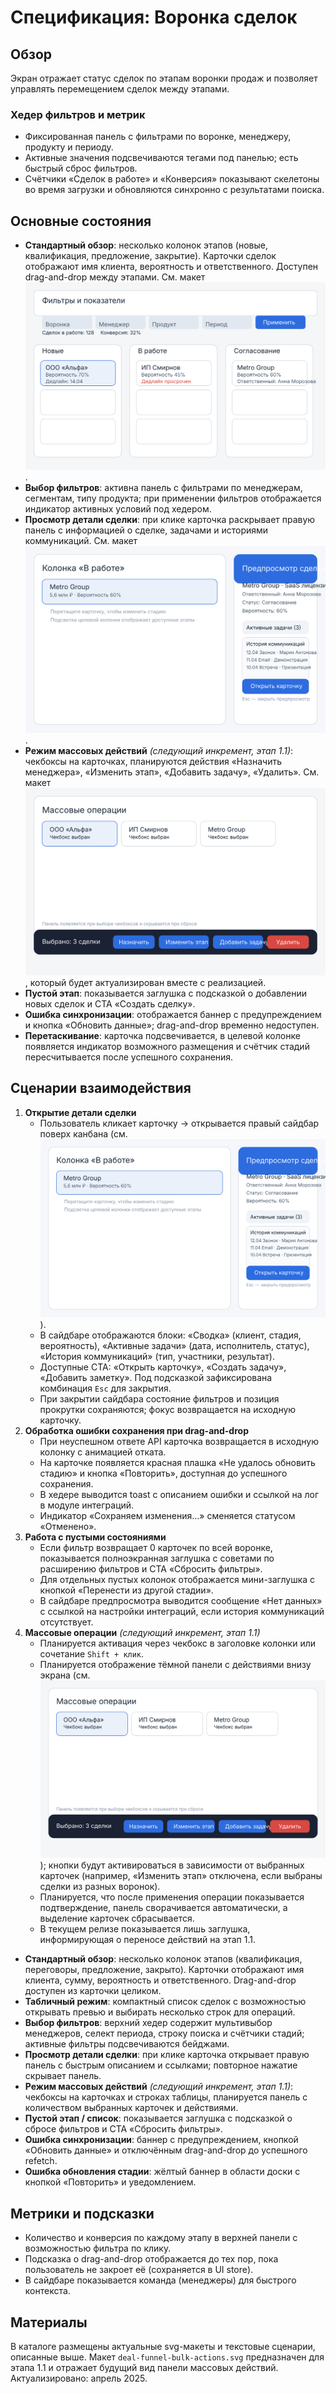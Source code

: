 # Спецификация: Воронка сделок

## Обзор
Экран отражает статус сделок по этапам воронки продаж и позволяет управлять перемещением сделок между этапами.

### Хедер фильтров и метрик
- Фиксированная панель с фильтрами по воронке, менеджеру, продукту и периоду.
- Активные значения подсвечиваются тегами под панелью; есть быстрый сброс фильтров.
- Счётчики «Сделок в работе» и «Конверсия» показывают скелетоны во время загрузки и обновляются синхронно с результатами поиска.

## Основные состояния
- **Стандартный обзор**: несколько колонок этапов (новые, квалификация, предложение, закрытие). Карточки сделок отображают имя клиента, вероятность и ответственного. Доступен drag-and-drop между этапами. См. макет ![deal-funnel-list.svg](deal-funnel-list.svg).
- **Выбор фильтров**: активна панель с фильтрами по менеджерам, сегментам, типу продукта; при применении фильтров отображается индикатор активных условий под хедером.
- **Просмотр детали сделки**: при клике карточка раскрывает правую панель с информацией о сделке, задачами и историями коммуникаций. См. макет ![deal-funnel-preview.svg](deal-funnel-preview.svg).
- **Режим массовых действий** _(следующий инкремент, этап 1.1)_: чекбоксы на карточках, планируются действия «Назначить менеджера», «Изменить этап», «Добавить задачу», «Удалить». См. макет ![deal-funnel-bulk-actions.svg](deal-funnel-bulk-actions.svg), который будет актуализирован вместе с реализацией.
- **Пустой этап**: показывается заглушка с подсказкой о добавлении новых сделок и CTA «Создать сделку».
- **Ошибка синхронизации**: отображается баннер с предупреждением и кнопка «Обновить данные»; drag-and-drop временно недоступен.
- **Перетаскивание**: карточка подсвечивается, в целевой колонке появляется индикатор возможного размещения и счётчик стадий пересчитывается после успешного сохранения.

## Сценарии взаимодействия
1. **Открытие детали сделки**
   - Пользователь кликает карточку → открывается правый сайдбар поверх канбана (см. ![deal-funnel-preview.svg](deal-funnel-preview.svg)).
   - В сайдбаре отображаются блоки: «Сводка» (клиент, стадия, вероятность), «Активные задачи» (дата, исполнитель, статус), «История коммуникаций» (тип, участники, результат).
   - Доступные CTA: «Открыть карточку», «Создать задачу», «Добавить заметку». Под подсказкой зафиксирована комбинация `Esc` для закрытия.
   - При закрытии сайдбара состояние фильтров и позиция прокрутки сохраняются; фокус возвращается на исходную карточку.
2. **Обработка ошибки сохранения при drag-and-drop**
   - При неуспешном ответе API карточка возвращается в исходную колонку с анимацией отката.
   - На карточке появляется красная плашка «Не удалось обновить стадию» и кнопка «Повторить», доступная до успешного сохранения.
   - В хедере выводится toast с описанием ошибки и ссылкой на лог в модуле интеграций.
   - Индикатор «Сохраняем изменения…» сменяется статусом «Отменено».
3. **Работа с пустыми состояниями**
   - Если фильтр возвращает 0 карточек по всей воронке, показывается полноэкранная заглушка с советами по расширению фильтров и CTA «Сбросить фильтры».
   - Для отдельных пустых колонок отображается мини-заглушка с кнопкой «Перенести из другой стадии».
   - В сайдбаре предпросмотра выводится сообщение «Нет данных» с ссылкой на настройки интеграций, если история коммуникаций отсутствует.
4. **Массовые операции** _(следующий инкремент, этап 1.1)_
   - Планируется активация через чекбокс в заголовке колонки или сочетание `Shift + клик`.
   - Планируется отображение тёмной панели с действиями внизу экрана (см. ![deal-funnel-bulk-actions.svg](deal-funnel-bulk-actions.svg)); кнопки будут активироваться в зависимости от выбранных карточек (например, «Изменить этап» отключена, если выбраны сделки из разных воронок).
   - Планируется, что после применения операции показывается подтверждение, панель сворачивается автоматически, а выделение карточек сбрасывается.
   - В текущем релизе показывается лишь заглушка, информирующая о переносе действий на этап 1.1.
- **Стандартный обзор**: несколько колонок этапов (квалификация, переговоры, предложение, закрыто). Карточки отображают имя клиента, сумму, вероятность и ответственного. Drag-and-drop доступен из карточки целиком.
- **Табличный режим**: компактный список сделок с возможностью открывать превью и выбирать несколько строк для операций.
- **Выбор фильтров**: верхний хедер содержит мультивыбор менеджеров, селект периода, строку поиска и счётчики стадий; активные фильтры подсвечиваются бейджами.
- **Просмотр детали сделки**: при клике карточка открывает правую панель с быстрым описанием и ссылками; повторное нажатие скрывает панель.
- **Режим массовых действий** _(следующий инкремент, этап 1.1)_: чекбоксы на карточках и строках таблицы, планируется панель с количеством выбранных карточек и действиями.
- **Пустой этап / список**: показывается заглушка с подсказкой о сбросе фильтров и CTA «Сбросить фильтры».
- **Ошибка синхронизации**: баннер с предупреждением, кнопкой «Обновить данные» и отключённым drag-and-drop до успешного refetch.
- **Ошибка обновления стадии**: жёлтый баннер в области доски с кнопкой «Повторить» и уведомлением.

## Метрики и подсказки
- Количество и конверсия по каждому этапу в верхней панели с возможностью фильтра по клику.
- Подсказка о drag-and-drop отображается до тех пор, пока пользователь не закроет её (сохраняется в UI store).
- В сайдбаре показывается команда (менеджеры) для быстрого контекста.

## Материалы
В каталоге размещены актуальные svg-макеты и текстовые сценарии, описанные выше. Макет `deal-funnel-bulk-actions.svg` предназначен для этапа 1.1 и отражает будущий вид панели массовых действий. Актуализировано: апрель 2025.
